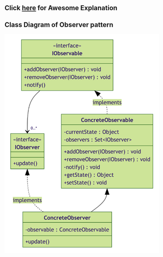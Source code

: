 ## Click [here](https://www.youtube.com/watch?v=v9ejT8FO-7I&list=PLrhzvIcii6GNjpARdnO4ueTUAVR9eMBpc) for Awesome Explanation
## Class Diagram of Observer pattern
![alt text](uml/ObserverPatternUML.png)
